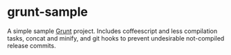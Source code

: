 # grunt-sample

A simple sample [Grunt](http://gruntjs.com/) project.
Includes coffeescript and less compilation tasks, concat and minify, and git hooks to prevent undesirable not-compiled release commits.